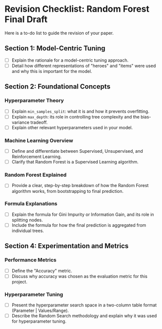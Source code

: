 # Revision Checklist: Random Forest Final Draft

Here is a to-do list to guide the revision of your paper.

## Section 1: Model-Centric Tuning

- [ ] Explain the rationale for a model-centric tuning approach.
- [ ] Detail how different representations of "heroes" and "items" were used and why this is important for the model.

## Section 2: Foundational Concepts

### Hyperparameter Theory

- [ ] Explain `min_samples_split`: what it is and how it prevents overfitting.
- [ ] Explain `max_depth`: its role in controlling tree complexity and the bias-variance tradeoff.
- [ ] Explain other relevant hyperparameters used in your model.

### Machine Learning Overview

- [ ] Define and differentiate between Supervised, Unsupervised, and Reinforcement Learning.
- [ ] Clarify that Random Forest is a Supervised Learning algorithm.

### Random Forest Explained

- [ ] Provide a clear, step-by-step breakdown of how the Random Forest algorithm works, from bootstrapping to final prediction.

### Formula Explanations

- [ ] Explain the formula for Gini Impurity or Information Gain, and its role in splitting nodes.
- [ ] Include the formula for how the final prediction is aggregated from individual trees.

## Section 4: Experimentation and Metrics

### Performance Metrics

- [ ] Define the "Accuracy" metric.
- [ ] Discuss why accuracy was chosen as the evaluation metric for this project.

### Hyperparameter Tuning

- [ ] Present the hyperparameter search space in a two-column table format (Parameter | Values/Range).
- [ ] Describe the Random Search methodology and explain why it was used for hyperparameter tuning.
